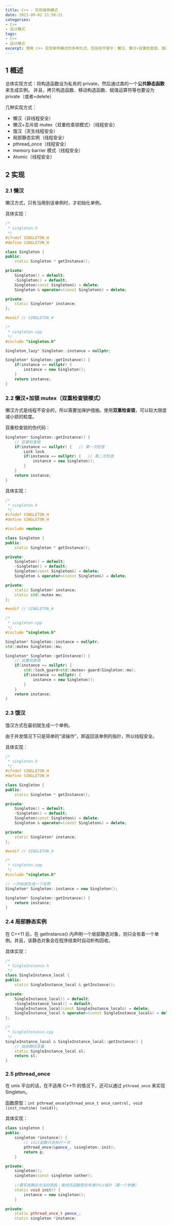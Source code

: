 ```yaml
---
title: C++ - 实现单例模式
date: 2021-09-02 21:58:21
categories: 
- C++
- 设计模式
tags: 
- C++
- 设计模式
excerpt: 使用 C++ 实现单例模式的多种方式，包括但不限于：懒汉、懒汉+双重检查锁、饿汉、局部静态实例等等方式。
---
```


## 1 概述

总体实现方式：将构造函数设为私有的 private，然后通过类的一个**公共静态函数**来生成实例。
并且，拷贝构造函数、移动构造函数、赋值运算符等也要设为 private（或者=delete）

几种实现方式：

- 懒汉（非线程安全）
- 懒汉+互斥锁 mutex（双重检查锁模式）（线程安全）
- 饿汉（天生线程安全）
- 局部静态实例（线程安全）
- pthread_once（线程安全）
- memory barrier 模式（线程安全）
- Atomic（线程安全）

## 2 实现

### 2.1 懒汉

懒汉方式，只有当用到该单例时，才初始化单例。

具体实现：
```cpp
/* 
 * singleton.h
 */
#ifndef SINGLETON_H
#define SINGLETON_H

class Singleton {
public:
    static Singleton * getInstance();

private:
    Singleton() = default;
    ~Singleton() = default;
    Singleton(const Singleton&) = delete;
    Singleton & operator=(const Singleton&) = delete;

private:
    static Singleton* instance;
};

#endif // SINGLETON_H
```

```cpp
/* 
 * singleton.cpp
 */
#include "singleton.h"

Singleton_lazy* Singleton::instance = nullptr;

Singleton* Singleton::getInstance() {
    if(instance == nullptr) {
        instance = new Singleton();
    }
    return instance;
}
```

### 2.2 懒汉+加锁 mutex（双重检查锁模式）

懒汉方式是线程不安全的，所以需要加保护措施。使用**双重检查锁**，可以较大限度减小锁的粒度。

双重检查锁的伪代码：
```cpp
Singleton* Singleton::getInstance() {
    // 双重检查锁
    if(instance == nullptr) {   // 第一次检查
        Lock lock
        if(instance == nullptr) {   // 第二次检查
            instance = new Singleton();
        }
    }
    return instance;
}
```

具体实现：
```cpp
/* 
 * singleton.h
 */
#ifndef SINGLETON_H
#define SINGLETON_H

#include <mutex>

class Singleton {
public:
    static Singleton * getInstance();

private:
    Singleton() = default;
    ~Singleton() = default;
    Singleton(const Singleton&) = delete;
    Singleton & operator=(const Singleton&) = delete;

private:
    static Singleton* instance;
    static std::mutex mu;
};

#endif // SINGLETON_H
```

```cpp
/* 
 * singleton.cpp
 */
#include "singleton.h"

Singleton* Singleton::instance = nullptr;
std::mutex Singleton::mu;

Singleton* Singleton::getInstance() {
    // 双重检查锁
    if(instance == nullptr) {
        std::lock_guard<std::mutex> guard(Singleton::mu);
        if(instance == nullptr) {
            instance = new Singleton();
        }
    }
    return instance;
}
```

### 2.3 饿汉

饿汉方式在最初就生成一个单例。

由于并发情况下只是简单的“读操作”，即返回该单例的指针，所以线程安全。

具体实现：

```cpp
/* 
 * singleton.h
 */
#ifndef SINGLETON_H
#define SINGLETON_H

class Singleton {
public:
    static Singleton * getInstance();

private:
    Singleton() = default;
    ~Singleton() = default;
    Singleton(const Singleton&) = delete;
    Singleton & operator=(const Singleton&) = delete;

private:
    static Singleton* instance;
};

#endif // SINGLETON_H
```

```cpp
/* 
 * singleton.cpp
 */
#include "singleton.h"

// 一开始就生成一个实例
Singleton* Singleton::instance = new Singleton();

Singleton* Singleton::getInstance() {
    return instance;
}
```

### 2.4 局部静态实例

在 C++11 后，在 getInstance() 内声明一个局部静态对象，则只会有着一个单例。并且，该静态对象会在程序结束时自动析构回收。

具体实现：

```cpp
/* 
 * SingleInstance.h
 */
class SingleInstance_local {
public:
    static SingleInstance_local & getInstance();

private:
    SingleInstance_local() = default;
    ~SingleInstance_local() = default;
    SingleInstance_local(const SingleInstance_local&) = delete;
    SingleInstance_local & operator=(const SingleInstance_local&) = delete;
};
```

```cpp
/*
 * SingleInstance.cpp
 */
SingleInstance_local & SingleInstance_local::getInstance() {
    // 局部静态变量
    static SingleInstance_local sl;
    return sl;
}
```

### 2.5 pthread_once

在 unix 平台的话，在不适用 C++11 的情况下，还可以通过 `pthread_once` 来实现 Singleton。

函数原型：`int pthread_once(pthread_once_t once_control, void (init_routine) (void));`

具体实现：

```cpp
class singleton {
public:
    singleton *instance() {
        // init函数只会执行一次
        pthread_once(&ponce_, &singleton::init);
        return p;
    }

private:
    singleton();
    singleton(const singleton &other);
 
    //要写成静态方法的原因：类成员函数隐含传递this指针（第一个参数）
    static void init() {
        instance = new singleton();
    }

private:
    static pthread_once_t ponce_;
    static singleton *instance;
```
